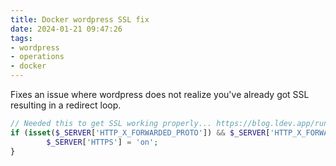 ```yaml
---
title: Docker wordpress SSL fix
date: 2024-01-21 09:47:26
tags:
- wordpress
- operations
- docker
---
```


Fixes an issue where wordpress does not realize you've already got SSL resulting in a redirect loop.

```php
// Needed this to get SSL working properly... https://blog.ldev.app/running-wordpress-behind-ssl-and-nginx-reverse-proxy/
if (isset($_SERVER['HTTP_X_FORWARDED_PROTO']) && $_SERVER['HTTP_X_FORWARDED_PROTO'] === 'https') {
        $_SERVER['HTTPS'] = 'on';
}
```